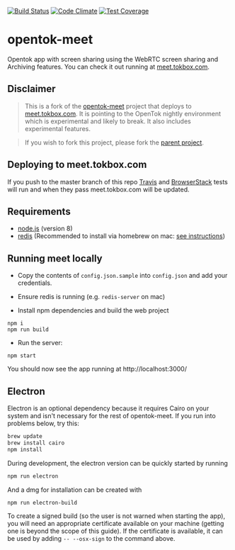 [![Build Status](https://travis-ci.org/opentok/opentok-meet.svg?branch=master)](https://travis-ci.org/opentok/opentok-meet)
[![Code Climate](https://codeclimate.com/github/opentok/opentok-meet/badges/gpa.svg)](https://codeclimate.com/github/opentok/opentok-meet)
[![Test Coverage](https://codeclimate.com/github/opentok/opentok-meet/badges/coverage.svg)](https://codeclimate.com/github/opentok/opentok-meet/coverage)

# opentok-meet

Opentok app with screen sharing using the WebRTC screen sharing and Archiving features. You can check it out running at [meet.tokbox.com](https://meet.tokbox.com).

## Disclaimer

> This is a fork of the [opentok-meet](https://github.com/aullman/opentok-meet) project that deploys to [meet.tokbox.com](https://meet.tokbox.com). It is pointing to the OpenTok nightly environment which is experimental and likely to break. It also includes experimental features.

> If you wish to fork this project, please fork the [parent project](https://github.com/aullman/opentok-meet).

## Deploying to meet.tokbox.com

If you push to the master branch of this repo [Travis](https://travis-ci.org/opentok/opentok-meet) and [BrowserStack](https://browserstack.com/automate) tests will run and when they pass meet.tokbox.com will be updated.

## Requirements

- [node.js](https://nodejs.org/en/download/releases/) (version 8)
- [redis](https://redis.io/) (Recommended to install via homebrew on mac: [see instructions](https://medium.com/@petehouston/install-and-config-redis-on-mac-os-x-via-homebrew-eb8df9a4f298))

## Running meet locally

- Copy the contents of `config.json.sample` into `config.json` and add your credentials.

- Ensure redis is running (e.g. `redis-server` on mac)

- Install npm dependencies and build the web project

```
npm i
npm run build
```

- Run the server:

```
npm start
```

You should now see the app running at http://localhost:3000/

## Electron

Electron is an optional dependency because it requires Cairo on your system and isn't necessary for the rest of opentok-meet. If you run into problems below, try this:

```sh
brew update
brew install cairo
npm install
```

During development, the electron version can be quickly started by running

```sh
npm run electron
```

And a dmg for installation can be created with

```sh
npm run electron-build
```

To create a signed build (so the user is not warned when starting the app), you will need an appropriate certificate available on your machine (getting one is beyond the scope of this guide). If the certificate is available, it can be used by adding `-- --osx-sign` to the command above.
